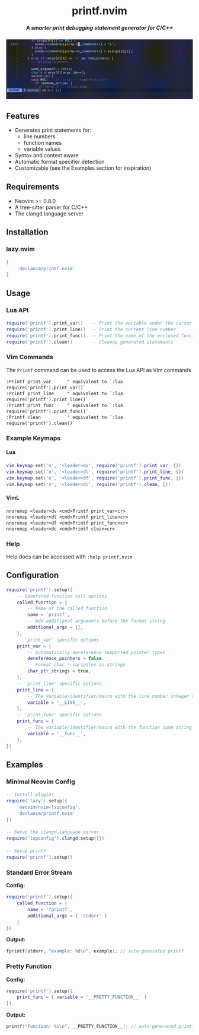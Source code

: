 <div align="center">
    <h1>printf.nvim</h1>
    <h5>A smarter print debugging statement generator for C/C++</h5>
</div>

![printf.nvim](assets/printf_demo.gif "print_var demo")

## Features

- Generates print statements for:
  - line numbers
  - function names
  - variable values
- Syntax and context aware
- Automatic format specifier detection
- Customizable (see the Examples section for inspiration)

## Requirements

- Neovim >= 0.8.0
- A tree-sitter parser for C/C++
- The clangd language server

## Installation

### lazy.nvim

```lua
{
    'declancm/printf.nvim'
}
```

## Usage

### Lua API

```lua
require('printf').print_var()   -- Print the variable under the cursor
require('printf').print_line()  -- Print the current line number
require('printf').print_func()  -- Print the name of the enclosed function
require('printf').clean()       -- Cleanup generated statements
```

### Vim Commands

The `Printf` command can be used to access the Lua API as Vim commands

```viml
:Printf print_var      " equivalent to `:lua require('printf').print_var()`
:Printf print_line     " equivalent to `:lua require('printf').print_line()`
:Printf print_func     " equivalent to `:lua require('printf').print_func()`
:Printf clean          " equivalent to `:lua require('printf').clean()`
```

### Example Keymaps

#### Lua

```lua
vim.keymap.set('n', '<leader>dv', require('printf').print_var, {})
vim.keymap.set('n', '<leader>dl', require('printf').print_line, {})
vim.keymap.set('n', '<leader>df', require('printf').print_func, {})
vim.keymap.set('n', '<leader>dc', require('printf').clean, {})
```

#### VimL

```viml
nnoremap <leader>dv <cmd>Printf print_var<cr>
nnoremap <leader>dl <cmd>Printf print_line<cr>
nnoremap <leader>df <cmd>Printf print_func<cr>
nnoremap <leader>dc <cmd>Printf clean<cr>
```

<!-- panvimdoc-ignore-start -->

### Help

Help docs can be accessed with `:help printf.nvim`

<!-- panvimdoc-ignore-end -->

## Configuration

```lua
require('printf').setup({
    -- Generated function call options
    called_function = {
        -- Name of the called function
        name = 'printf',
        -- Add additional arguments before the format string
        additional_args = {},
    },
    -- 'print_var' specific options
    print_var = {
        -- Automatically dereference supported pointer types
        dereference_pointers = false,
        -- Format char * variables as strings
        char_ptr_strings = true,
    },
    -- 'print_line' specific options
    print_line = {
        -- The variable/identifier/macro with the line number integer value
        variable = '__LINE__',
    },
    -- 'print_func' specific options
    print_func = {
        -- The variable/identifier/macro with the function name string
        variable = '__func__',
    },
})
```

## Examples

### Minimal Neovim Config

```lua
-- Install plugins
require('lazy').setup({
    'neovim/nvim-lspconfig',
    'declancm/printf.nvim'
})

-- Setup the clangd language server
require('lspconfig').clangd.setup({})

-- Setup printf
require('printf').setup()
```

### Standard Error Stream

**Config:**

```lua
require('printf').setup({
    called_function = {
        name = 'fprintf',
        additional_args = { 'stderr' }
    }
})
```

**Output:**

```c
fprintf(stderr, "example: %d\n", example); // auto-generated printf
```

### Pretty Function

**Config:**

```lua
require('printf').setup({
    print_func = { variable = '__PRETTY_FUNCTION__' }
})
```

**Output:**

```c
printf("function: %s\n", __PRETTY_FUNCTION__); // auto-generated printf
```
